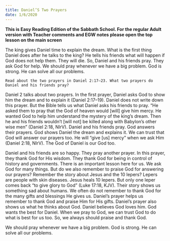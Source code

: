 ```yaml
---
title: Daniel’S Two Prayers
date: 1/6/2020
---
```


 **This is Easy Reading Edition of the Sabbath School. For the regular Adult version with Teacher comments and EGW notes please open the top lesson on the main screen** 

The king gives Daniel time to explain the dream. What is the first thing Daniel does after he talks to the king? He tells his friends what will happen if God does not help them. They will die. So, Daniel and his friends pray. They ask God for help. We should pray whenever we have a big problem. God is strong. He can solve all our problems.

`Read about the two prayers in Daniel 2:17–23. What two prayers do Daniel and his friends pray?`

Daniel 2 talks about two prayers. In the first prayer, Daniel asks God to show him the dream and to explain it (Daniel 2:17–19). Daniel does not write down this prayer. But the Bible tells us what Daniel asks his friends to pray. “He asked them to pray that the God of heaven would [will] give him mercy. He wanted God to help him understand the mystery of the king’s dream. Then he and his friends wouldn’t [will not] be killed along with Babylon’s other wise men” (Daniel 2:18, NIrV). Daniel and his friends pray. God answers their prayers. God shows Daniel the dream and explains it. We can trust that God will answer our prayers too. He will “give [us] mercy” when we ask Him (Daniel 2:18, NIrV). The God of Daniel is our God too.

Daniel and his friends are so happy. They pray another prayer. In this prayer, they thank God for His wisdom. They thank God for being in control of history and governments. There is an important lesson here for us. We ask God for many things. But do we also remember to praise God for answering our prayers? Remember the story about Jesus and the 10 lepers? Lepers are people with skin diseases. Jesus heals 10 lepers. But only one leper comes back “to give glory to God” (Luke 17:18, KJV). Their story shows us something sad about humans. We often do not remember to thank God for the many gifts and blessings He gives us. Daniel’s prayer helps us remember to thank God and praise Him for His gifts. Daniel’s prayer also shows us what he thinks about God. Daniel believes God loves him. God wants the best for Daniel. When we pray to God, we can trust God to do what is best for us too. So, we always should praise and thank God.

We should pray whenever we have a big problem. God is strong. He can solve all our problems.
